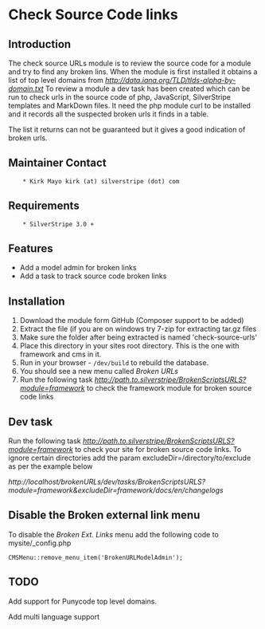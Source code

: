 # Check Source Code links

## Introduction

The check source URLs module is to review the source code for a module and try to find any broken lins.
When the module is first installed it obtains a list of top level domains from
*http://data.iana.org/TLD/tlds-alpha-by-domain.txt* 
To review a module a dev task has been created which can be run to check urls in the source code of
php, JavaScript, SilverStripe templates and MarkDown files.
It need the php module curl to be installed and it records all the suspected broken urls it finds in a table.

The list it returns can not be guaranteed but it gives a good indication of broken urls.

## Maintainer Contact

        * Kirk Mayo kirk (at) silverstripe (dot) com

## Requirements

        * SilverStripe 3.0 +

## Features

* Add a model admin for broken links
* Add a task to track source code broken links

## Installation

 1. Download the module form GitHub (Composer support to be added)
 2. Extract the file (if you are on windows try 7-zip for extracting tar.gz files
 3. Make sure the folder after being extracted is named 'check-source-urls'
 4. Place this directory in your sites root directory. This is the one with framework and cms in it.
 5. Run in your browser - `/dev/build` to rebuild the database.
 6. You should see a new menu called *Broken URLs*
 7. Run the following task *http://path.to.silverstripe/BrokenScriptsURLS?module=framework* to check 
 the framework module for broken source code links

## Dev task ##

Run the following task *http://path.to.silverstripe/BrokenScriptsURLS?module=framework* to check your site for 
broken source code links.
To ignore certain directories add the param excludeDir=/directory/to/exclude as per the example below

*http://localhost/brokenURLs/dev/tasks/BrokenScriptsURLS?module=framework&excludeDir=framework/docs/en/changelogs*

## Disable the Broken external link menu

To disable the *Broken Ext. Links* menu add the following code to mysite/_config.php

`CMSMenu::remove_menu_item('BrokenURLModelAdmin');`

## TODO ##

Add support for Punycode top level domains.

Add multi language support
